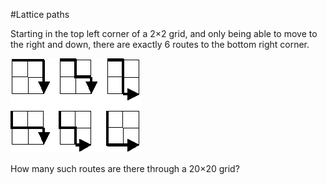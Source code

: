 #Lattice paths

Starting in the top left corner of a 2×2 grid, and only being able to move to the right and down, there are exactly 6 routes to the bottom right corner.

![Image of example grids](grid.gif)

How many such routes are there through a 20×20 grid?